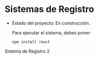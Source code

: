 <h1> Sistemas de Registro</h1>

- Estado del proyecto: En construcción.

  Para ejecutar el sistema, debes poner:

  ```npm install react```

Sistema de Registro 2
